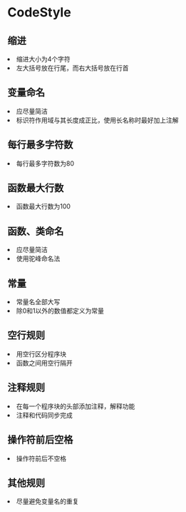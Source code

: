 # CodeStyle

## 缩进
<li>缩进大小为4个字符</li>
<li>左大括号放在行尾，而右大括号放在行首</li>

## 变量命名 ##
<li>应尽量简洁</li>
<li>标识符作用域与其长度成正比，使用长名称时最好加上注解</li>

## 每行最多字符数
<li>每行最多字符数为80</li>

## 函数最大行数
<li>函数最大行数为100</li>

## 函数、类命名
<li>应尽量简洁</li>
<li>使用驼峰命名法</li>

## 常量
<li>常量名全部大写</li>
<li>除0和1以外的数值都定义为常量</li>

## 空行规则
<li>用空行区分程序块</li>
<li>函数之间用空行隔开</li>

## 注释规则
<li>在每一个程序块的头部添加注释，解释功能</li>
<li>注释和代码同步完成</li>

## 操作符前后空格
<li>操作符前后不空格</li>

## 其他规则
<li>尽量避免变量名的重复</li>
